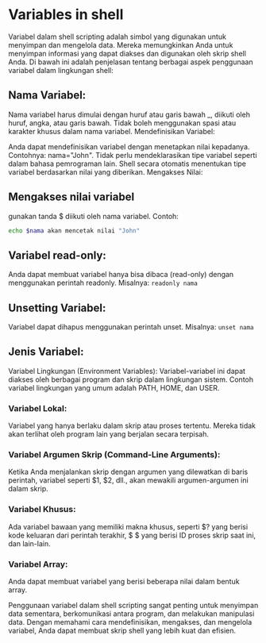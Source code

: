 # Variables in shell

Variabel dalam shell scripting adalah simbol yang digunakan untuk menyimpan dan mengelola data. Mereka memungkinkan Anda untuk menyimpan informasi yang dapat diakses dan digunakan oleh skrip shell Anda. Di bawah ini adalah penjelasan tentang berbagai aspek penggunaan variabel dalam lingkungan shell:

## Nama Variabel:

Nama variabel harus dimulai dengan huruf atau garis bawah _, diikuti oleh huruf, angka, atau garis bawah.
Tidak boleh menggunakan spasi atau karakter khusus dalam nama variabel.
Mendefinisikan Variabel:

Anda dapat mendefinisikan variabel dengan menetapkan nilai kepadanya. Contohnya: nama="John".
Tidak perlu mendeklarasikan tipe variabel seperti dalam bahasa pemrograman lain. Shell secara otomatis menentukan tipe variabel berdasarkan nilai yang diberikan.
Mengakses Nilai:

## Mengakses nilai variabel
gunakan tanda $ diikuti oleh nama variabel. Contoh: 
```sh
echo $nama akan mencetak nilai "John"
```
## Variabel read-only:

Anda dapat membuat variabel hanya bisa dibaca (read-only) dengan menggunakan perintah readonly. Misalnya: `readonly nama`

## Unsetting Variabel:

Variabel dapat dihapus menggunakan perintah unset. Misalnya: `unset nama`

## Jenis Variabel:

Variabel Lingkungan (Environment Variables): Variabel-variabel ini dapat diakses oleh berbagai program dan skrip dalam lingkungan sistem. Contoh variabel lingkungan yang umum adalah PATH, HOME, dan USER.

### Variabel Lokal: 
Variabel yang hanya berlaku dalam skrip atau proses tertentu. Mereka tidak akan terlihat oleh program lain yang berjalan secara terpisah.

### Variabel Argumen Skrip (Command-Line Arguments): 
Ketika Anda menjalankan skrip dengan argumen yang dilewatkan di baris perintah, variabel seperti $1, $2, dll., akan mewakili argumen-argumen ini dalam skrip.

### Variabel Khusus: 
Ada variabel bawaan yang memiliki makna khusus, seperti $? yang berisi kode keluaran dari perintah terakhir, $ $ yang berisi ID proses skrip saat ini, dan lain-lain.

### Variabel Array: 
Anda dapat membuat variabel yang berisi beberapa nilai dalam bentuk array.

Penggunaan variabel dalam shell scripting sangat penting untuk menyimpan data sementara, berkomunikasi antara program, dan melakukan manipulasi data. Dengan memahami cara mendefinisikan, mengakses, dan mengelola variabel, Anda dapat membuat skrip shell yang lebih kuat dan efisien.